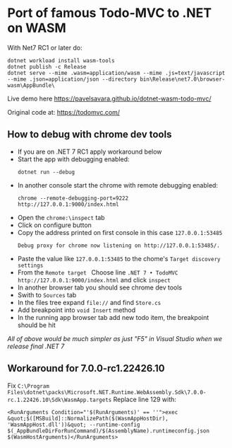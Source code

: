 # Port of famous Todo-MVC to .NET on WASM

With Net7 RC1 or later do:
```
dotnet workload install wasm-tools
dotnet publish -c Release
dotnet serve --mime .wasm=application/wasm --mime .js=text/javascript --mime .json=application/json --directory bin\Release\net7.0\browser-wasm\AppBundle\
```

Live demo here https://pavelsavara.github.io/dotnet-wasm-todo-mvc/

Original code at: https://todomvc.com/


## How to debug with chrome dev tools

- If you are on .NET 7 RC1 apply workaround below
- Start the app with debugging enabled:
    ```
    dotnet run --debug
    ```
- In another console start the chrome with remote debugging enabled:
    ```
    chrome --remote-debugging-port=9222 http://127.0.0.1:9000/index.html
    ```
- Open the `chrome:\inspect` tab
- Click on configure button
- Copy the address printed on first console in this case `127.0.0.1:53485`
    ```
    Debug proxy for chrome now listening on http://127.0.0.1:53485/. 
    ```
- Paste the value like `127.0.0.1:53485` to the chome's `Target discovery settings`
- From the `Remote target ` Choose line `.NET 7 • TodoMVC http://127.0.0.1:9000/index.html` and click `inspect`
- In another browser tab you should see chrome dev tools
- Swith to `Sources` tab
- In the files tree expand `file://` and find `Store.cs`
- Add breakpoint into `void Insert` method
- In the running app browser tab add new todo item, the breakpoint should be hit

*All of above would be much simpler as just "F5" in Visual Studio when we release final .NET 7*

## Workaround for 7.0.0-rc1.22426.10
Fix `C:\Program Files\dotnet\packs\Microsoft.NET.Runtime.WebAssembly.Sdk\7.0.0-rc.1.22426.10\Sdk\WasmApp.targets`
Replace line 129 with:
```
<RunArguments Condition="'$(RunArguments)' == ''">exec &quot;$([MSBuild]::NormalizePath($(WasmAppHostDir), 'WasmAppHost.dll'))&quot; --runtime-config $(_AppBundleDirForRunCommand)/$(AssemblyName).runtimeconfig.json $(WasmHostArguments)</RunArguments>
```
